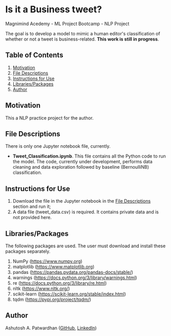 # Is it a Business tweet? #
Magnimind Acedemy - ML Project Bootcamp - NLP Project

The goal is to develop a model to mimic a human editor's classification of whether or not a tweet is business-related. **This work is still in progress**.

## Table of Contents ##
1. [Motivation](#motivation)
2. [File Descriptions](#file_descriptions)
3. [Instructions for Use](#instructions_for_use)
4. [Libraries/Packages](#libraries_packages)
5. [Author](#author)

## Motivation<a name="motivation"></a> ##
This a NLP practice project for the author.

## File Descriptions<a name="file_descriptions"></a> ##
There is only one Jupyter notebook file, currently.
+ **Tweet_Classification.ipynb**. This file contains all the Python code to run the model. The code, currently under development, performs data cleaning and data exploration followed by baseline (BernoulliNB) classification.

## Instructions for Use<a name="instructions_for_use"></a> ##
1. Download the file in the Jupyter notebook in the [File Descriptions](#file_descriptions) section and run it;
2. A data file (tweet_data.csv) is required. It contains private data and is not provided here.

## Libraries/Packages<a name="libraries_packages"></a> ##
The following packages are used. The user must download and install these packages separately.
1. NumPy (https://www.numpy.org)
2. matplotlib (https://www.matplotlib.org)
3. pandas (https://pandas.pydata.org/pandas-docs/stable/)
4. warnings (https://docs.python.org/3/library/warnings.html)
5. re (https://docs.python.org/3/library/re.html)
6. nltk (https://www.nltk.org/)
7. scikit-learn (https://scikit-learn.org/stable/index.html)
8. tqdm (https://pypi.org/project/tqdm/)

## Author<a name="author"></a> ##
Ashutosh A. Patwardhan ([GitHub](https://github.com/a1pat), [LinkedIn](https://www.linkedin.com/in/ashutosh-patwardhan/))
